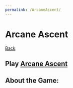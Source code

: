 ```yaml
---
permalink: /ArcaneAscent/
---
```

# Arcane Ascent
[Back](https://banrescoding.github.io/Portfolio/)

## Play [Arcane Ascent](https://banres.itch.io/arcane-ascent)
## About the Game:
